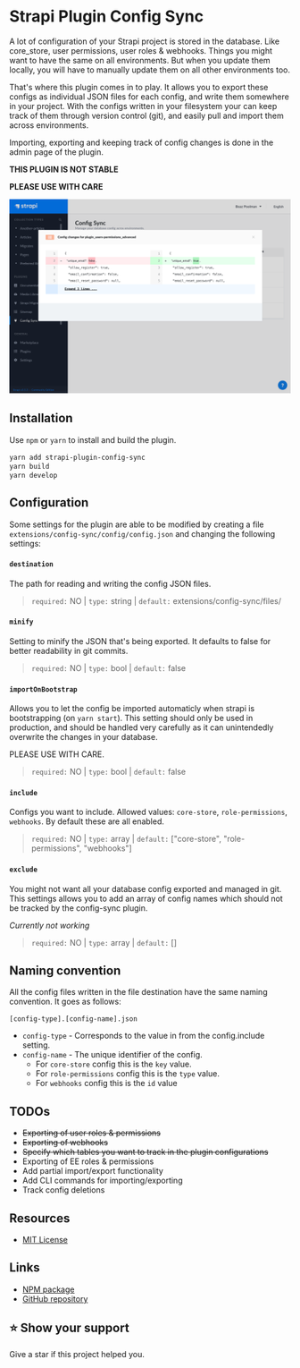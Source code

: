 # Strapi Plugin Config Sync

A lot of configuration of your Strapi project is stored in the database. Like core_store, user permissions, user roles & webhooks. Things you might want to have the same on all environments. But when you update them locally, you will have to manually update them on all other environments too.

That's where this plugin comes in to play. It allows you to export these configs as individual JSON files for each config, and write them somewhere in your project. With the configs written in your filesystem your can keep track of them through version control (git), and easily pull and import them across environments.

Importing, exporting and keeping track of config changes is done in the admin page of the plugin.

**THIS PLUGIN IS NOT STABLE**

**PLEASE USE WITH CARE**

![Strapi config-sync changes](.github/config-diff.png)

## Installation

Use `npm` or `yarn` to install and build the plugin.

	yarn add strapi-plugin-config-sync
	yarn build
	yarn develop

## Configuration
Some settings for the plugin are able to be modified by creating a file `extensions/config-sync/config/config.json` and changing the following settings:

#### `destination`

The path for reading and writing the config JSON files.

> `required:` NO | `type:` string | `default:` extensions/config-sync/files/

#### `minify`

Setting to minify the JSON that's being exported. It defaults to false for better readability in git commits.

> `required:` NO | `type:` bool | `default:` false

#### `importOnBootstrap`

Allows you to let the config be imported automaticly when strapi is bootstrapping (on `yarn start`). This setting should only be used in production, and should be handled very carefully as it can unintendedly overwrite the changes in your database.

PLEASE USE WITH CARE.

> `required:` NO | `type:` bool | `default:` false

#### `include`

Configs you want to include. Allowed values: `core-store`, `role-permissions`, `webhooks`. By default these are all enabled.

> `required:` NO | `type:` array | `default:` ["core-store", "role-permissions", "webhooks"]

#### `exclude`

You might not want all your database config exported and managed in git. This settings allows you to add an array of config names which should not be tracked by the config-sync plugin.

*Currently not working*

> `required:` NO | `type:` array | `default:` []

## Naming convention
All the config files written in the file destination have the same naming convention. It goes as follows:

	[config-type].[config-name].json

- `config-type` - Corresponds to the value in from the config.include setting.
- `config-name` - The unique identifier of the config. 
	- 	For `core-store` config this is the `key` value.
	-  	For `role-permissions` config this is the `type` value.
	-  	For `webhooks` config this is the `id` value
  

## TODOs
- ~~Exporting of user roles & permissions~~
- ~~Exporting of webhooks~~
- ~~Specify which tables you want to track in the plugin configurations~~
- Exporting of EE roles & permissions
- Add partial import/export functionality
- Add CLI commands for importing/exporting
- Track config deletions

## Resources

- [MIT License](LICENSE.md)

## Links

- [NPM package](https://www.npmjs.com/package/strapi-plugin-config-sync)
- [GitHub repository](https://github.com/boazpoolman/strapi-plugin-config-sync)

## ⭐️ Show your support

Give a star if this project helped you.
